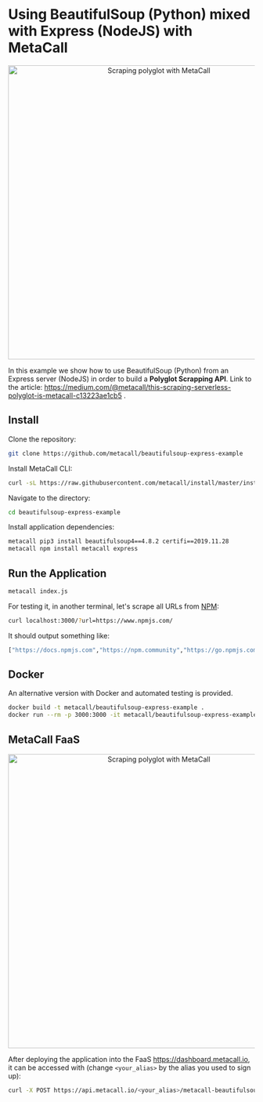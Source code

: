 # Using BeautifulSoup (Python) mixed with Express (NodeJS) with MetaCall

<div align="center">
  <a href="https://medium.com/@metacall/this-scraping-serverless-polyglot-is-metacall-c13223ae1cb5" target="_blank"><img src="https://raw.githubusercontent.com/metacall/beautifulsoup-express-example/master/resources/scraper.png" alt="Scraping polyglot with MetaCall" style="max-width:100%; margin: 0 auto;" width="600" height="auto"></a>
</div>

In this example we show how to use BeautifulSoup (Python) from an Express server (NodeJS) in order to build a **Polyglot Scrapping API**. Link to the article: https://medium.com/@metacall/this-scraping-serverless-polyglot-is-metacall-c13223ae1cb5 .

## Install

Clone the repository:

```sh
git clone https://github.com/metacall/beautifulsoup-express-example
```

Install MetaCall CLI:

```sh
curl -sL https://raw.githubusercontent.com/metacall/install/master/install.sh | sh
```

Navigate to the directory:

```sh
cd beautifulsoup-express-example
```

Install application dependencies:

```sh
metacall pip3 install beautifulsoup4==4.8.2 certifi==2019.11.28
metacall npm install metacall express
```

## Run the Application

```sh
metacall index.js
```

For testing it, in another terminal, let's scrape all URLs from [NPM](https://www.npmjs.com/):

```sh
curl localhost:3000/?url=https://www.npmjs.com/
```

It should output something like:

```sh
["https://docs.npmjs.com","https://npm.community","https://go.npmjs.com/npm-pkgsafe","https://docs.npmjs.com","https://npm.community","https://www.npmjs.com/advisories","http://status.npmjs.org/","https://blog.npmjs.org/"]
```

## Docker

An alternative version with Docker and automated testing is provided.

```sh
docker build -t metacall/beautifulsoup-express-example .
docker run --rm -p 3000:3000 -it metacall/beautifulsoup-express-example
```

## MetaCall FaaS

<div align="center">
  <a href="https://metacall.io" target="_blank"><img src="https://github.com/metacall/beautifulsoup-express-example/blob/master/resources/dashboard.png?raw=true" alt="Scraping polyglot with MetaCall" style="max-width:100%; margin: 0 auto;" width="600" height="auto"></a>
</div>

After deploying the application into the FaaS https://dashboard.metacall.io, it can be accessed with (change `<your_alias>` by the alias you used to sign up):

```sh
curl -X POST https://api.metacall.io/<your_alias>/metacall-beautifulsoup-express-example/v1/call/links -X POST --data '{ "url": "https://www.npmjs.com/" }'
```
